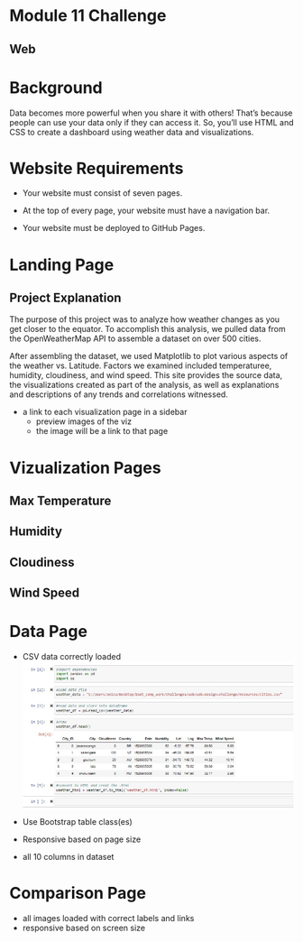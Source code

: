 # Module 11 Challenge
## Web

# Background
Data becomes more powerful when you share it with others! That’s because people can use your data only if they can access it. So, you’ll use HTML and CSS to create a dashboard using weather data and  visualizations.

# Website Requirements
* Your website must consist of seven pages.

* At the top of every page, your website must have a navigation bar.

* Your website must be deployed to GitHub Pages.

# Landing Page
## Project Explanation
The purpose of this project was to analyze how weather changes as you get closer to the equator. To accomplish this analysis, we pulled data from the OpenWeatherMap API to assemble a dataset on over 500 cities.

After assembling the dataset, we used Matplotlib to plot various aspects of the weather vs. Latitude. Factors we examined included temperaturee, humidity, cloudiness, and wind speed. This site provides the source data, the visualizations created as part of the analysis, as well as explanations and descriptions of any trends and correlations witnessed.

* a link to each visualization page in a sidebar
    - preview images of the viz
    - the image will be a link to that page

# Vizualization Pages
## Max Temperature


## Humidity


## Cloudiness


## Wind Speed
    

# Data Page
* CSV data correctly loaded
![](assets/images/DataPagepy.jpg)

* Use Bootstrap table class(es)
* Responsive based on page size
* all 10 columns in dataset

# Comparison Page
* all images loaded with correct labels and links
* responsive based on screen size



